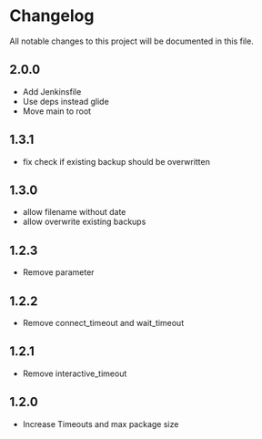 # Changelog

All notable changes to this project will be documented in this file.

## 2.0.0

- Add Jenkinsfile
- Use deps instead glide
- Move main to root

## 1.3.1

- fix check if existing backup should be overwritten

## 1.3.0

- allow filename without date 
- allow overwrite existing backups

## 1.2.3

- Remove parameter

## 1.2.2

- Remove connect_timeout and wait_timeout

## 1.2.1

- Remove interactive_timeout 

## 1.2.0

- Increase Timeouts and max package size

